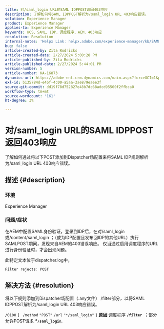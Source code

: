```yaml
---
title: 对/saml_login URL的SAML IDPPOST返回403响应
description: 了解如何将SAML IDPPOST解析为/saml_login URL 403响应错误。
solution: Experience Manager
product: Experience Manager
applies-to: Experience Manager
keywords: KCS、SAML、IDP、调度程序、AEM、403响应
resolution: Resolution
internal-notes: 'Helpx Link: helpx.adobe.com/experience-manager/kb/SAML-IDP-POST-to-saml-login-url-returns-403-response-AEM-6-x0.html'
bug: false
article-created-by: Zita Rodricks
article-created-date: 2/27/2024 5:00:28 PM
article-published-by: Zita Rodricks
article-published-date: 2/27/2024 5:44:01 PM
version-number: 5
article-number: KA-16873
dynamics-url: https://adobe-ent.crm.dynamics.com/main.aspx?forceUCI=1&pagetype=entityrecord&etn=knowledgearticle&id=83013ab1-91d5-ee11-9079-6045bd006704
exl-id: b135784d-e46f-4c00-a5aa-3ae879eaee3f
source-git-commit: dd19f78d752827e48b7dc68adcd95500f2ffbca0
workflow-type: tm+mt
source-wordcount: '161'
ht-degree: 3%

---
```


# 对/saml_login URL的SAML IDPPOST返回403响应


了解如何通过将以下POST添加到Dispatcher场配置来将SAML IDP规则解析为/saml_login URL 403响应错误。

## 描述 {#description}


### 环境

Experience Manager

### 问题/症状

在AEM中配置SAML身份验证，登录到IDP后，在对/saml_login或/content/saml_login ；（或为IDP配置且发布回IDP的其他URL）执行SAMLPOST期间，发现来自AEM的403错误响应。
仅当通过启用调度程序的URL进行身份验证时，才会出现问题。

此特定文本位于dispatcher.log中，

`Filter rejects: POST`


## 解决方法 {#resolution}


将以下规则添加到Dispatcher场配置（.any文件） /filter部分，以将SAML IDPPOST解析为/saml_login URL 403响应错误。

`/0100` `{ ` `/method` `"POST"` `/url` `"*/saml_login"` `}`
<b>原因</b>
调度程序 <b>`/filter `</b>；部分允许POST请求 <b>*\**`/saml_login`*.</b>*
